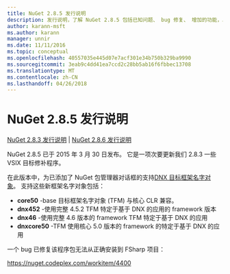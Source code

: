 ```yaml
---
title: NuGet 2.8.5 发行说明
description: 发行说明，了解 NuGet 2.8.5 包括已知问题、 bug 修复、 增加的功能，以及 DCRs。
author: karann-msft
ms.author: karann
manager: unnir
ms.date: 11/11/2016
ms.topic: conceptual
ms.openlocfilehash: 40557035e445d07e7acf301e34b750b329ba9990
ms.sourcegitcommit: 3eab9c4dd41ea7ccd2c28bb5ab16f6fbbec13708
ms.translationtype: MT
ms.contentlocale: zh-CN
ms.lasthandoff: 04/26/2018
---
```

# <a name="nuget-285-release-notes"></a>NuGet 2.8.5 发行说明

[NuGet 2.8.3 发行说明](../release-notes/nuget-2.8.3.md) | [NuGet 2.8.6 发行说明](../release-notes/nuget-2.8.6.md)

NuGet 2.8.5 已于 2015 年 3 月 30 日发布。 它是一项次要更新我们 2.8.3 一些 VSIX 目标修补程序。

在此版本中，为已添加了 NuGet 包管理器对话框的支持[DNX 目标框架名字对象](https://github.com/aspnet/dnx)。  支持这些新框架名字对象包括：

* **core50** -base 目标框架名字对象 (TFM) 与核心 CLR 兼容。
* **dnx452** -使用完整 4.5.2 TFM 特定于基于 DNX 的应用的 framework 版本
* **dnx46** -使用完整 4.6 版本的 framework TFM 特定于基于 DNX 的应用
* **dnxcore50** -TFM 使用核心 5.0 版本的 framework 的特定于基于 DNX 的应用

一个 bug 已修复该程序包无法从正确安装到 FSharp 项目：

https://nuget.codeplex.com/workitem/4400
